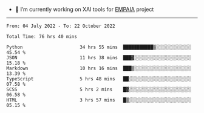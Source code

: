 - 🔭 I’m currently working on XAI tools for [EMPAIA](https://en.empaia.org/) project

---

<!--START_SECTION:waka-->

```text
From: 04 July 2022 - To: 22 October 2022

Total Time: 76 hrs 40 mins

Python                     34 hrs 55 mins  ███████████▒░░░░░░░░░░░░░   45.54 %
JSON                       11 hrs 38 mins  ███▓░░░░░░░░░░░░░░░░░░░░░   15.18 %
Markdown                   10 hrs 16 mins  ███▒░░░░░░░░░░░░░░░░░░░░░   13.39 %
TypeScript                 5 hrs 48 mins   ██░░░░░░░░░░░░░░░░░░░░░░░   07.58 %
SCSS                       5 hrs 2 mins    █▓░░░░░░░░░░░░░░░░░░░░░░░   06.58 %
HTML                       3 hrs 57 mins   █▒░░░░░░░░░░░░░░░░░░░░░░░   05.15 %
```

<!--END_SECTION:waka-->
